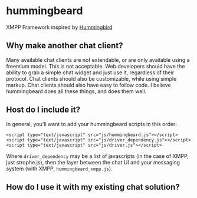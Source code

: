 hummingbeard
============

XMPP Framework inspired by [Hummingbird](https://github.com/alagu/hummingbird)

Why make another chat client?
-----------------------------

Many available chat clients are not extendable, or are only available using a freemium model.  This is not acceptable.  Web developers should have the ability to grab a simple chat widget and just use it, regardless of their protocol.  Chat clients should also be customizable, while using simple markup.  Chat clients should also have easy to follow code.  I believe hummingbeard does all these things, and does them well.

Host do I include it?
---------------------

In general, you'll want to add your hummingbeard scripts in this order:

```
<script type="text/javascript" src="js/hummingbeard.js"></script>
<script type="text/javascript" src="js/driver_dependency.js"></script>
<script type="text/javascript" src="js/driver.js"></script>
```
Where `driver_dependency` may be a list of javascripts (in the case of XMPP, just strophe.js), then the layer between the chat UI and your messaging system (with XMPP, `hummingbeard_xmpp.js`).

How do I use it with my existing chat solution?
-----------------------------------------------


